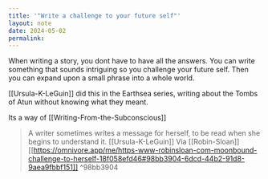 ```yaml
---
title: '"Write a challenge to your future self"'
layout: note
date: 2024-05-02
permalink:
---
```

When writing a story, you dont have to have all the answers. You can write something that sounds intriguing so you challenge your future self. Then you can expand upon a small phrase into a whole world.

[[Ursula-K-LeGuin]] did this in the Earthsea series, writing about the Tombs of Atun without knowing what they meant.

Its a way of [[Writing-From-the-Subconscious]]

> A writer sometimes writes a message for herself, to be read when she begins to under­stand it. [[Ursula-K-LeGuin]] Via [[Robin-Sloan]][[https://omnivore.app/me/https-www-robinsloan-com-moonbound-challenge-to-herself-18f058efd46#98bb3904-6dcd-44b2-91d8-9aea9fbbf151]]  ^98bb3904